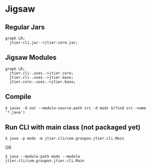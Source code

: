 # Jigsaw

## Regular Jars

```mermaid
graph LR;
  jtier-cli.jar-->jtier-core.jar;
```

## Jigsaw Modules

```mermaid
graph LR;
  jtier.cli-.uses.->jtier.core;
  jtier.cli-.uses.->jtier.base;
  jtier.core-.uses.->jtier.base;
```

## Compile
```
$ javac -d out --module-source-path src -d mods $(find src -name '*.java')

```

## Run CLI with main class (not packaged yet)

```
$ java -p mods -m jtier.cli/com.groupon.jtier.cli.Main
```
OR
```
$ java --module-path mods --module jtier.cli/com.groupon.jtier.cli.Main
```
